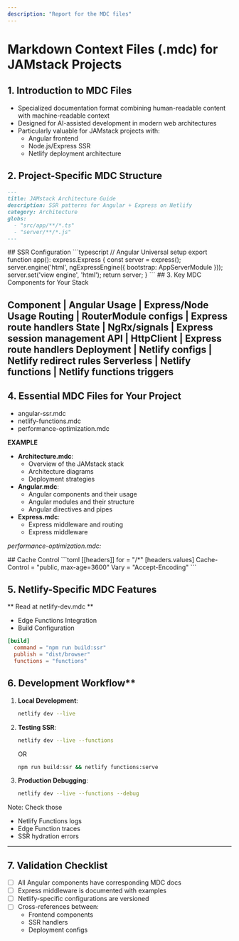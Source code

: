 ```yaml
---
description: "Report for the MDC files"
---
```

# Markdown Context Files (.mdc) for JAMstack Projects 
## 1. Introduction to MDC Files

- Specialized documentation format combining human-readable content with machine-readable context
- Designed for AI-assisted development in modern web architectures
- Particularly valuable for JAMstack projects with:
  - Angular frontend
  - Node.js/Express SSR
  - Netlify deployment architecture
 

## 2. Project-Specific MDC Structure

```markdown
---
title: JAMstack Architecture Guide
description: SSR patterns for Angular + Express on Netlify
category: Architecture
globs: 
  - "src/app/**/*.ts"
  - "server/**/*.js"
---
```


  <ProviderContext version="1.2" >
  ## SSR Configuration
  ```typescript
  // Angular Universal setup
  export function app(): express.Express {
    const server = express();
    server.engine('html', ngExpressEngine({ bootstrap: AppServerModule }));
    server.set('view engine', 'html');
    return server;
  }
```
## 3. Key MDC Components for Your Stack 

**Component**   | **Angular Usage**    | **Express/Node Usage** 
**Routing**     | RouterModule configs | Express route handlers 
**State**       | NgRx/signals         | Express session management
**API**         | HttpClient           | Express route handlers
**Deployment**  | Netlify configs      | Netlify redirect rules
**Serverless**  | Netlify functions    | Netlify functions triggers
---
## 4. Essential MDC Files for Your Project

- angular-ssr.mdc
- netlify-functions.mdc
- performance-optimization.mdc

**EXAMPLE**
- **Architecture.mdc**:
  - Overview of the JAMstack stack
  - Architecture diagrams
  - Deployment strategies
- **Angular.mdc**:
  - Angular components and their usage
  - Angular modules and their structure
  - Angular directives and pipes
- **Express.mdc**:
  - Express middleware and routing
  - Express middleware 


*performance-optimization.mdc:*

<ProviderContext>
  ## Cache Control
  ```toml
  [[headers]]
    for = "/*"
    [headers.values]
      Cache-Control = "public, max-age=3600"
      Vary = "Accept-Encoding"
 ```


## 5. Netlify-Specific MDC Features

** Read at netlify-dev.mdc **
- Edge Functions Integration
- Build Configuration
```toml
[build]
  command = "npm run build:ssr"
  publish = "dist/browser"
  functions = "functions"
 ```

## 6. Development Workflow**

1. **Local Development**:
   ```bash
   netlify dev --live
   ```
2. **Testing SSR**:
   ```bash
   netlify dev --live --functions
   ```
   OR
   ```bash
   npm run build:ssr && netlify functions:serve
   ```
3. **Production Debugging**:
   ```bash
   netlify dev --live --functions --debug
   ```
Note: Check those
<Debugging>
  - Netlify Functions logs
  - Edge Function traces
  - SSR hydration errors
</Debugging>

---

## **7. Validation Checklist**

- [ ] All Angular components have corresponding MDC docs
- [ ] Express middleware is documented with examples
- [ ] Netlify-specific configurations are versioned
- [ ] Cross-references between:
  - Frontend components
  - SSR handlers
  - Deployment configs

